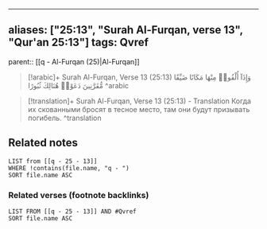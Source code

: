 
---
aliases: ["25:13", "Surah Al-Furqan, verse 13", "Qur'an 25:13"]
tags: Qvref
---

parent:: [[q - Al-Furqan (25)|Al-Furqan]]

> [!arabic]+ Surah Al-Furqan, Verse 13 (25:13)
> <span class="quran-arabic">وَإِذَآ أُلْقُوا۟ مِنْهَا مَكَانًا ضَيِّقًا مُّقَرَّنِينَ دَعَوْا۟ هُنَالِكَ ثُبُورًا</span>
^arabic

> [!translation]+ Surah Al-Furqan, Verse 13 (25:13) - Translation
> Когда их скованными бросят в тесное место, там они будут призывать погибель.
^translation



## Related notes
```dataview
LIST from [[q - 25 - 13]]
WHERE !contains(file.name, "q - ")
SORT file.name ASC
```

### Related verses (footnote backlinks)
```dataview
LIST FROM [[q - 25 - 13]] AND #Qvref
SORT file.name ASC
```

